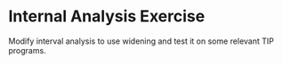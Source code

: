 # Internal Analysis Exercise

Modify interval analysis to use widening and test it on some relevant TIP programs.
